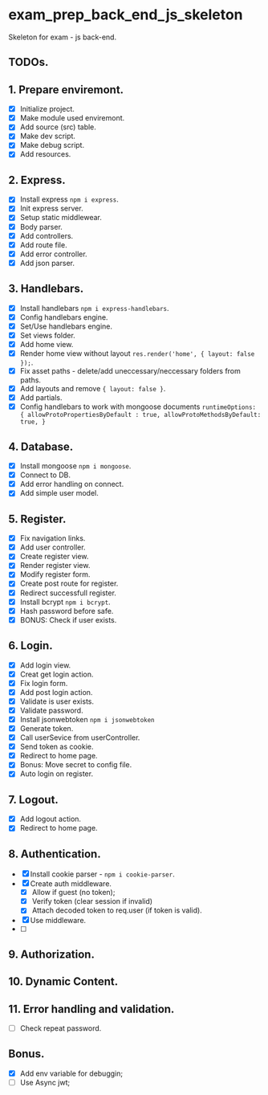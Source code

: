 # exam_prep_back_end_js_skeleton
Skeleton for exam - js back-end.


## TODOs.
##  1. Prepare enviremont.
-[X] Initialize project.
-[X] Make module used enviremont.
-[X] Add source (src) table.
-[X] Make dev script.
-[X] Make debug script.
-[X] Add resources.

##  2. Express.
- [X] Install express `npm i express`.
- [X] Init express server.
- [X] Setup static middlewear.
- [X] Body parser.
- [X] Add controllers.
- [X] Add route file.
- [X] Add error controller.
- [X] Add json parser.

## 3. Handlebars.
- [X] Install handlebars `npm i express-handlebars`.
- [X] Config handlebars engine.
- [X] Set/Use handlebars engine.
- [X] Set views folder.
- [X] Add home view.
- [X] Render home view without layout `res.render('home', { layout: false });`. 
- [X] Fix asset paths - delete/add uneccessary/neccessary folders from paths.
- [x] Add layouts and remove `{ layout: false }`.
- [X] Add partials.
- [X] Config handlebars to work with mongoose documents `runtimeOptions: { allowProtoPropertiesByDefault : true,
                                                                           allowProtoMethodsByDefault: true, }`

## 4. Database.
- [X] Install mongoose `npm i mongoose`.
- [X] Connect to DB.
- [X] Add error handling on connect.
- [X] Add simple user model.

## 5. Register.
- [X] Fix navigation links.
- [X] Add user controller.
- [X] Create register view.
- [X] Render register view.
- [X] Modify register form.
- [X] Create post route for register.
- [X] Redirect successfull register.
- [X] Install bcrypt `npm i bcrypt`. 
- [X] Hash password before safe.
- [X] BONUS: Check if user exists.

## 6. Login.
- [X] Add login view.
- [X] Creat get login action.
- [X] Fix login form. 
- [X] Add post login action.
- [X] Validate is user exists.
- [X] Validate password. 
- [X] Install jsonwebtoken `npm i jsonwebtoken`
- [X] Generate token.
- [X] Call userSevice from userController.
- [X] Send token as cookie.
- [X] Redirect to home page.
- [X] Bonus: Move secret to config file.
- [X] Auto login on register.

## 7. Logout.
- [X] Add logout action.
- [X] Redirect to home page.

## 8. Authentication.
- [X] Install cookie parser - `npm i cookie-parser`.
- [X] Create auth middleware.
    - [X] Allow if guest (no token);
    - [X] Verify token (clear session if invalid)
    - [X] Attach decoded token to req.user (if token is valid).
- [X] Use middleware.
- [ ]


## 9. Authorization.
## 10. Dynamic Content.
## 11. Error handling and validation.
- [ ] Check repeat password.

## Bonus.
-[X] Add env variable for debuggin;
-[ ] Use Async jwt;